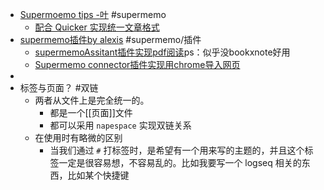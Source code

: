 - [Supermoemo tips -叶](https://www.zhihu.com/collection/797904700) #supermemo
	- [配合 Quicker 实现统一文章格式](https://www.zhihu.com/question/528483411/answer/2444000649)
- [supermemo插件by alexis](https://github.com/supermemo/SuperMemoAssistant) #supermemo/插件
	- [supermemoAssitant插件实现pdf阅读](https://zhuanlan.zhihu.com/p/328137848)ps：似乎没bookxnote好用
	- [Supermemo connector插件实现用chrome导入网页](https://www.zhihu.com/question/488714152/answer/2613027353)
-
- 标签与页面？ #双链
	- 两者从文件上是完全统一的。
		- 都是一个[[页面]]文件
		- 都可以采用 `napespace` 实现双链关系
	- 在使用时有略微的区别
		- 当我们通过 `#` 打标签时，是希望有一个用来写的主题的，并且这个标签一定是很容易想，不容易乱的。比如我要写一个 logseq 相关的东西，比如某个快捷键